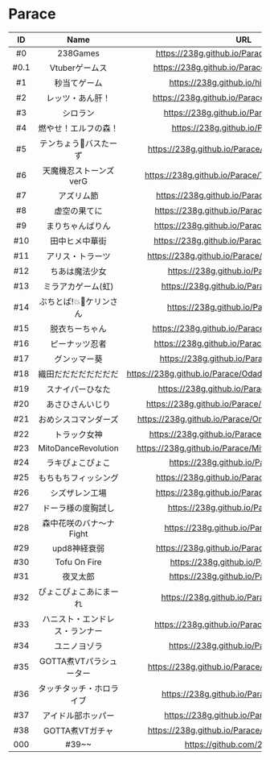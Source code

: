 # Parace

|ID|Name|URL|Release|
|:---:|:---:|:---:|:---:|
|#0|238Games|https://238g.github.io/Parace/238Games.html|2018/4/8|
|#0.1|Vtuberゲームス|https://238g.github.io/Parace/238Games2.html|2018/8/5|
|#1|秒当てゲーム|https://238g.github.io/hitten/index.html|2018/2/12|
|#2|レッツ・あん肝！|https://238g.github.io/Parace/ankimo_drrrr.html|2018/2/18|
|#3|シロラン|https://238g.github.io/Parace/sirorun.html|2018/3/2|
|#4|燃やせ！エルフの森！|https://238g.github.io/Parace/eff.html|2018/3/6|
|#5|テンちょう🚫バスたーず|https://238g.github.io/Parace/cafenozombiko.html|2018/3/10|
|#6|天魔機忍ストーンズverG|https://238g.github.io/Parace/TenMaKiNinVerG.html|2018/3/17|
|#7|アズリム節|https://238g.github.io/Parace/AzlimBushi.html|2018/3/24|
|#8|虚空の果てに|https://238g.github.io/Parace/rei_Toya_rei.html|2018/3/28|
|#9|まりちゃんばりん|https://238g.github.io/Parace/kashikomari.html|2018/4/1|
|#10|田中ヒメ中華街|https://238g.github.io/Parace/HimeTanaka.html|2018/4/13|
|#11|アリス・トラーツ|https://238g.github.io/Parace/AliceMononobe.html|2018/4/21|
|#12|ちあは魔法少女|https://238g.github.io/Parace/tiatia.html|2018/4/29|
|#13|ミラアカゲーム(虹)|https://238g.github.io/Parace/MiraAka.html|2018/5/12|
|#14|ぶちとば!💥🚀ケリンさん|https://238g.github.io/Parace/Kerin.html|2018/5/16|
|#15|脱衣ちーちゃん|https://238g.github.io/Parace/ChihiroGame.html|2018/5/20|
|#16|ピーナッツ忍者|https://238g.github.io/Parace/PeanutNinja.html|2018/5/26|
|#17|グンッマー葵|https://238g.github.io/Parace/AoiGame.html|2018/6/4|
|#18|織田だだだだだだだだ|https://238g.github.io/Parace/Odadadadadadadadadada.html|2018/6/10|
|#19|スナイパーひなた|https://238g.github.io/Parace/Nekomiya.html|2018/6/17|
|#20|あさひさんいじり|https://238g.github.io/Parace/FOckingGlasses.html|2018/6/28|
|#21|おめシスコマンダーズ|https://238g.github.io/Parace/OmesisCommanders.html|2018/7/04|
|#22|トラック女神|https://238g.github.io/Parace/TruckGoddess.html|2018/7/15|
|#23|MitoDanceRevolution|https://238g.github.io/Parace/MitoDanceRevolution.html|2018/7/22|
|#24|ラキぴょこぴょこ|https://238g.github.io/Parace/Laki.html|2018/7/30|
|#25|もちもちフィッシング|https://238g.github.io/Parace/MMFishing.html|2018/8/5|
|#26|シズザレン工場|https://238g.github.io/Parace/Shizuzaren.html|2018/8/17|
|#27|ドーラ様の度胸試し|https://238g.github.io/Parace/Dora.html|2018/8/24|
|#28|森中花咲のバナ〜ナFight|https://238g.github.io/Parace/Kazaki.html|2018/9/1|
|#29|upd8神経衰弱|https://238g.github.io/Parace/upd8Game.html|2018/9/8|
|#30|Tofu On Fire|https://238g.github.io/Parace/mei.html|2018/9/16|
|#31|夜叉太郎|https://238g.github.io/Parace/UMI.html|2018/9/23|
|#32|ぴょこぴょこあにまーれ|https://238g.github.io/Parace/AniMare.html|2018/9/30|
|#33|ハニスト・エンドレス・ランナー|https://238g.github.io/Parace/HoneyStrap.html|2018/10/7|
|#34|ユニノヨゾラ|https://238g.github.io/Parace/yuni.html|2018/10/14|
|#35|GOTTA煮VTパラシューター|https://238g.github.io/Parace/vtuber_game_1.html|2018/10/21|
|#36|タッチタッチ・ホロライブ|https://238g.github.io/Parace/Hololive.html|2018/10/28|
|#37|アイドル部ホッパー|https://238g.github.io/Parace/dotlive.html|2018/11/4|
|#38|GOTTA煮VTガチャ|https://238g.github.io/Parace/vtuber_game_2.html|2018/11/12|
|000|#39~~|https://github.com/238g/Prace|2018/11/18|
